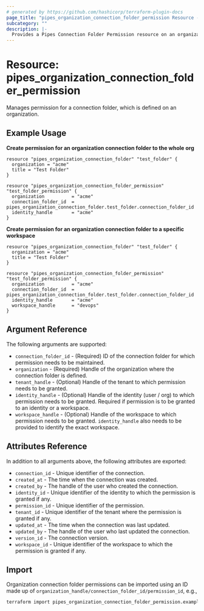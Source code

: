 ```yaml
---
# generated by https://github.com/hashicorp/terraform-plugin-docs
page_title: "pipes_organization_connection_folder_permission Resource - terraform-provider-pipes"
subcategory: ""
description: |-
  Provides a Pipes Connection Folder Permission resource on an organization. The `Turbot Pipes Permission` allows connections / connection folders to be shared across tenant, identity, or workspace depending on the level at which the connection / connection folder exists.
---
```


# Resource: pipes_organization_connection_folder_permission

Manages permission for a connection folder, which is defined on an organization.

## Example Usage

**Create permission for an organization connection folder to the whole org**

```hcl
resource "pipes_organization_connection_folder" "test_folder" {
  organization = "acme"
  title = "Test Folder"
}

resource "pipes_organization_connection_folder_permission" "test_folder_permission" {
  organization          = "acme"
  connection_folder_id  = pipes_organization_connection_folder.test_folder.connection_folder_id
  identity_handle       = "acme"
}
```

**Create permission for an organization connection folder to a specific workspace**

```hcl
resource "pipes_organization_connection_folder" "test_folder" {
  organization = "acme"
  title = "Test Folder"
}

resource "pipes_organization_connection_folder_permission" "test_folder_permission" {
  organization          = "acme"
  connection_folder_id  = pipes_organization_connection_folder.test_folder.connection_folder_id
  identity_handle       = "acme"
  workspace_handle      = "devops"
}
```

## Argument Reference

The following arguments are supported:

- `connection_folder_id` - (Required) ID of the connection folder for which permission needs to be maintained.
- `organization` - (Required) Handle of the organization where the connection folder is defined.
- `tenant_handle` - (Optional) Handle of the tenant to which permission needs to be granted.
- `identity_handle` - (Optional) Handle of the identity (user / org) to which permission needs to be granted. Required if permission is to be granted to an identity or a workspace.
- `workspace_handle` - (Optional) Handle of the workspace to which permission needs to be granted. `identity_handle` also needs to be provided to identify the exact workspace.

## Attributes Reference

In addition to all arguments above, the following attributes are exported:

- `connection_id` - Unique identifier of the connection.
- `created_at` - The time when the connection was created.
- `created_by` - The handle of the user who created the connection.
- `identity_id` - Unique identifier of the identity to which the permission is granted if any.
- `permission_id` - Unique identifier of the permission.
- `tenant_id` - Unique identifier of the tenant where the permission is granted if any.
- `updated_at` - The time when the connection was last updated.
- `updated_by` - The handle of the user who last updated the connection.
- `version_id` - The connection version.
- `workspace_id` - Unique identifier of the workspace to which the permission is granted if any.

## Import

Organization connection folder permissions can be imported using an ID made up of `organization_handle/connection_folder_id/permission_id`, e.g.,

```sh
terraform import pipes_organization_connection_folder_permission.example acme/c_cqlp0647sic7opq2n5d0/p_cqlp0647sic7l5q2n5d0
```
